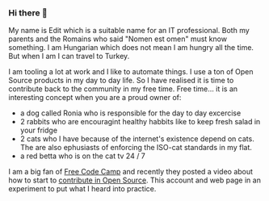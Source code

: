 ### Hi there 👋

My name is Edit which is a suitable name for an IT professional. Both my parents and the Romains who said "Nomen est omen" must know something. I am Hungarian which does not mean I am hungry all the time. But when I am I can travel to Turkey.

I am tooling a lot at work and I like to automate things. I use a ton of Open Source products in my day to day life. So I have realised it is time to contribute back to the community in my free time. Free time... it is an interesting concept when you are a proud owner of:
* a dog called Ronia who is responsible for the day to day excercise
* 2 rabbits who are encouragint healthy habbits like to keep fresh salad in your fridge
* 2 cats who I have because of the internet's existence depend on cats. The are also ephusiasts of enforcing the ISO-cat standards in my flat.
* a red betta who is on the cat tv 24 / 7

I am a big fan of [Free Code Camp](https://www.freecodecamp.org/news) and recently they posted a video about how to start to [contribute in Open Source](https://www.youtube.com/watch?v=yzeVMecydCE). This account and web page in an experiment to put what I heard into practice.

<!--
**EditKarasz/EditKarasz** is a ✨ _special_ ✨ repository because its `README.md` (this file) appears on your GitHub profile.

Here are some ideas to get you started:

- 🔭 I’m currently working on ...
- 🌱 I’m currently learning ...
- 👯 I’m looking to collaborate on ...
- 🤔 I’m looking for help with ...
- 💬 Ask me about ...
- 📫 How to reach me: ...
- 😄 Pronouns: ...
- ⚡ Fun fact: ...
-->
